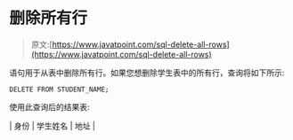 # 删除所有行

> 原文:[https://www.javatpoint.com/sql-delete-all-rows](https://www.javatpoint.com/sql-delete-all-rows)

语句用于从表中删除所有行。如果您想删除学生表中的所有行，查询将如下所示:

```
DELETE FROM STUDENT_NAME;

```

使用此查询后的结果表:

| 身份 | 学生姓名 | 地址 |
